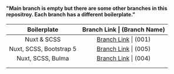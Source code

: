 #### "Main branch is empty but there are some other branches in this repositroy. Each branch has a different boilerplate."




|       Boilerplate       |                 Branch Link \| (Branch Name)                 |
| :---------------------: | :----------------------------------------------------------: |
|       Nuxt & SCSS       | [Branch Link](https://github.com/Rasaf-Ibrahim/Vue.js-Boilerplates/tree/001) \| (001) |
| Nuxt, SCSS, Bootstrap 5 | [Branch Link](https://github.com/Rasaf-Ibrahim/Vue.js-Boilerplates/tree/005 ) \| (005) |
|    Nuxt, SCSS, Bulma    | [Branch Link](https://github.com/Rasaf-Ibrahim/Vue.js-Boilerplates/tree/004 ) \| (004) |
|                         |                                                              |
|                         |                                                              |





